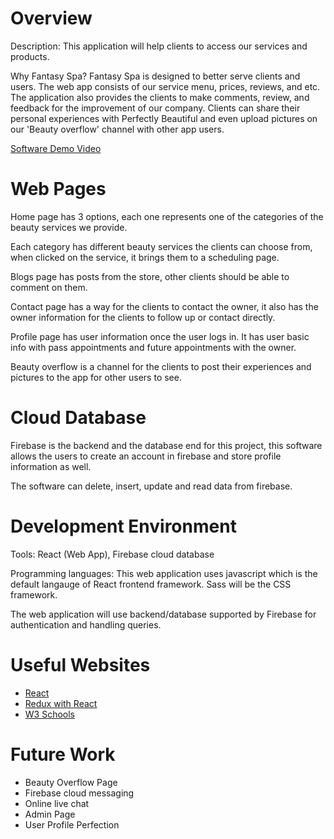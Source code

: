 # Overview

Description:
This application will help clients to access our services and products.

Why Fantasy Spa?
Fantasy Spa is designed to better serve clients and users. The web app consists of our service menu, prices, reviews, and etc.
The application also provides the clients to make comments, review, and feedback for the improvement of our company.
Clients can share their personal experiences with Perfectly Beautiful and even upload pictures on our 'Beauty overflow' channel with other app users.

[Software Demo Video](https://www.loom.com/share/a3b0afe7a71c4e8b9a146464743212fb)

# Web Pages

Home page has 3 options, each one represents one of the categories of the beauty services we provide.

Each category has different beauty services the clients can choose from, when clicked on the service, it brings them to a scheduling page.

Blogs page has posts from the store, other clients should be able to comment on them.

Contact page has a way for the clients to contact the owner, it also has the owner information for the clients to follow up or contact directly.

Profile page has user information once the user logs in. It has user basic info with pass appointments and future appointments with the owner.

Beauty overflow is a channel for the clients to post their experiences and pictures to the app for other users to see.

# Cloud Database

Firebase is the backend and the database end for this project, this software allows the users to create an account in firebase and store profile information as well.

The software can delete, insert, update and read data from firebase.

# Development Environment

Tools:
React (Web App), Firebase cloud database

Programming languages:
This web application uses javascript which is the default langauge of React frontend framework.
Sass will be the CSS framework.

The web application will use backend/database supported by Firebase for authentication and handling queries.

# Useful Websites

- [React](https://reactjs.org/)
- [Redux with React](https://www.youtube.com/watch?v=CVpUuw9XSjY)
- [W3 Schools](https://www.w3schools.com/)

# Future Work

- Beauty Overflow Page
- Firebase cloud messaging
- Online live chat
- Admin Page
- User Profile Perfection
